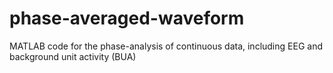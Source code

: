 # phase-averaged-waveform
MATLAB code for the phase-analysis of continuous data, including EEG and background unit activity (BUA)
